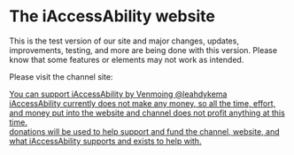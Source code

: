 <h1>The iAccessAbility website</h1>
<p>This is the test version of our site and major changes, updates, improvements, testing, and more are being done with this version. Please know that some features or elements may not work as intended.</p>
<p>Please visit the channel site: <a href="https://iaccessabilityservices.com"</a></p>
<p>You can support iAccessAbility by Venmoing &#64;leahdykema<br>iAccessAbility currently does not make any money, so all the time, effort, and money put into the website and channel does not profit anything at this time.<br>donations will be used to help support and fund the channel, website, and what iAccessAbility supports and exists to help with.</p>
